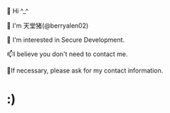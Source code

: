 👋 Hi ^_^

💞️ I'm 天堂猪(@berryalen02)

👀 I'm interested in Secure Development.

📫I believe you don't need to contact me.

🌱If necessary, please ask for my contact information.

# :)

<!---
berryalen02/berryalen02 is a ✨ special ✨ repository because its `README.md` (this file) appears on your GitHub profile.
You can click the Preview link to take a look at your changes.
--->
